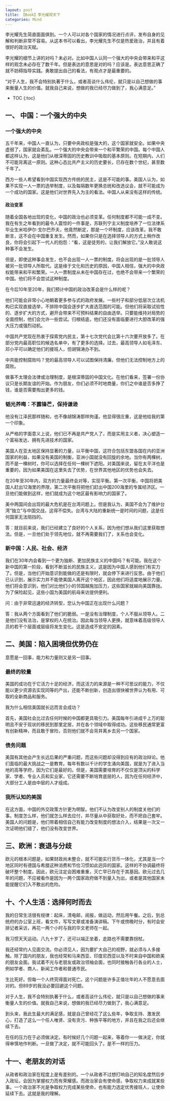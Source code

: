 ```yaml
---
layout: post
title: 【Book】李光耀观天下
categories: Mind
---
```


李光耀先生简直面面俱到。一个人可以对各个国家的情况进行点评，发布自身的见解和判断非常不容易。从这本书可以看出，李光耀先生不仅是热爱政治，并且有着很好的政治天赋。

李光耀的细节上讲的对吗？未必对。比如中国人认同一个强大的中央会带来和平这样的观念未必存在了数千年。但是表达的意思是对的吗？应该是。表达意思正确了就不妨碍指导实践。勇敢提出自己的看法，有观点才是最重要的。

“对于人生，我不会特别执著于什么，或者高谈什么伟伦，就只是以自己想做的事来衡量人生的价值。就我自己来说，想做的我已经尽力做到了，我心满意足。”


* TOC
{:toc}

## 一、 中国：一个强大的中央

### 一个强大的中央

五千年来，中国人一直认为，只要中央政权是强大的，这个国家就安全。如果中央虚弱了，国家就会紊乱。一个强大的中央会带来一个和平繁荣的中国。每个中国人都这样认为，这是他们从根深蒂固的历史教训中吸取的基本原则。在短期内，人们不可能背离这一原则。这种心态比共产主义的历史要长，已存在数个世纪，甚至数千年了。

西方一些人希望看到中国实现西方传统的民主，这是不可能的事。美国人认为，如果不实现一人一票的选举制度，以及每隔数年更换总统和改选议会，就不可能成为一个成功的国家。这是他们对世界先入为主的看法。中国人从来没有这样的传统。

#### 政治变革

随着全国各地出现的变化，中国的政治也必须变革。任何制度都不可能一成不变。我在有生之年看到的最令人震惊的一件事是，苏联列宁主义制度培养了一位法律系毕业生米哈伊尔·戈尔巴乔夫，他竟然断定，那是一个坏制度，应该改革。我不敢断言，这不会在中国重复发生。然而，如果你只是在选择领导人的方式上稍作改良，你将会引起下一代人的抱怨：“看，这是徒劳的，让我们解放它。”没人敢说这种事不会发生。

但是，即使这种事会发生，也不会出现一人一票的制度。将会出现的是一批领导人被另一批领导人所取代。这是缘于文化和历史的原因，中国人相信，强大的中央政权能带来和平和繁荣。一人一票制度从未在中国存在过，也绝不会带来一个繁荣的中国。他们将不会尝试这种制度。

在今后10年至20年，我们预计中国的政治改革会是什么样的呢？

他们可能会非常小心地朝着更多参与式的政府发展。一些村子和部分低层次立法机构已实现直接选举，不排除中国会逐步扩大直选范围的可能。但他们将采取试验性的、逐步扩大的方式，避开会带来不可预料结果的自由选举。只要能维持对局势的全面控制，他们会允许一些尝试。归根结底，他们还没有面临要进行大胆改革的强大压力或强烈动机。

中国共产党现在热衷于探索党内民主，第十七次党代会比第十六次要开放多了。在部分党内最高职位的候选名单中，有了更多的选择。过去，最高领导人如毛泽东、邓小平可以确定他们的接班人，但胡锦涛办不到。

中共能控制腐败吗？党的最高领导人可以试图保持清廉。但他们无法控制地方上的腐败。

做事不太理会法律或治理制度，是根深蒂固的中国文化。在他们看来，签署一份协议只是长期友谊的开始。作为朋友，你们必须不时地商量，你们之中谁是否多挣了钱，谁是否需要掏出更多的钱。

### 韬光养晦：不露锋芒，保持谦逊

他没有江泽民那样随和，也不像胡锦涛那样拘谨。他显得很庄重，这是他给我的第一个印象。

从严格的字面意义上说，他们已不再是共产党人了，而是实用主义者，决心塑造一个富裕发达、拥有先进技术的国家。

美国人在亚太地区保持显著的力量，以平衡中国，这符合包括东盟各国在内的亚洲国家的利益，如果没有美国的制衡，亚洲小国就没有回旋的余地。当你有两棵树，而不是一棵树时，你可以选择在任何一棵树下遮阳。对美国来说，留在太平洋也是重要的，因为如果美国在这里失去了优势，在世界其他地区的优势也会失去。

在20年至30年内，双方的力量最终会对等，实现平衡。第一次平衡，中国将把美国人赶出12海里的界限，第二次平衡将把他们赶出中国200海里的专属经济区。一旦他们能做到这样，他们就成为这个地区最有影响力的国家了。

美中两国间会出现的最大危机是在台湾问题上。但是我认为，美国不会为了维护台湾“独立”与中国交战，这得不偿失。台湾与大陆的重新统一是时间的问题，这是任何国家无法阻挡的。

答：就目前来说，我们已经建立了良好的个人关系，因为他们想从我们这里获取想法。但是，一旦他们处于领先地位，就不再需要我们了，关系也会变化。

### 新中国：人民、社会、经济

我们在30年内会看到一个更为独断、更加民族主义的中国吗？有可能。我在这个新中国的第一阶段，看到不断滋长的民族主义，这是因为中国人感到他们有实力了。但是，当他们开始意识到能做的还是有限时，就会停下来进行反思。由于他们已认识到，展示实力并不能使美国人离开这个地区，因此他们将适度地展示力量。他们将会意识到，他们对比他们小的邻国越施加压力，这些国家就越向美国靠拢。为了保险起见，这些小国为美国的航母来访提供便利。

问：由于非常迅速的经济转型，您认为中国正在出现什么问题？

答：我从两个方面看到了他们的脆弱。一是没有治理制度，个人不服从领导人。二是他们没有法治，是掌权的人在统治。因此每当领导人更换，就意味着高级领导人员的若干个层面或层级将发生变化。这是造成不安定的因素。

## 二、美国：陷入困境但优势仍在

意愿是一回事，能力和力量则又是另一回事。

### 最终的较量

美国的成功在于它活力十足的经济，而这活力的来源是一种不可思议的能力，不仅能以更少资源去实现同等的产出，还能不断创新，创造出很快被世界认为有用、可取的全新商品和服务。

我为什么相信美国就长远而言会成功？

首先，美国社会比过去任何时候的中国都更具吸引力。美国每年引进成千上万的聪明且不安于现状的移民到那里定居，并在各个领域中取得成功。这些移民通常更富有创新精神，而且敢于冒险，否则他们就不会背井离乡去另一个国家。

### 债务问题

美国有其他会产生长远后果的严重问题，而这些问题却没得到应有的政治辩论。他们面临的最大挑战之一是教育。每年有数以千计的学生涌向美国，就是为了进入当地的高等学府，因为它们是最好的。但是，美国需要培育的不仅仅是顶尖的科学家、学者、专业人员和实业家，它还需要不断培育底层的人，因为在任何经济中，大部分工人是由中层的人才组成。

### 我所认知的美国

在这方面，中国的外交政策方针更为明智。他们不认为改变别人的制度关他们的事。制度怎么样，他们就怎么样去应付，并尽量从中获取好处，而不把自己套牢。美国人的问题是，他们带着相信自己有能力改变制度的想法介入，结果是一次又一次证明他们错了，他们没有改变世界。

## 三、欧洲：衰退与分歧

欧元的根本问题是，如果财政尚未整合，就不可能实行货币一体化，尤其是当一个地区同时有德国与希腊这种消费和节俭习惯如此迥异的国家。这样的不协调最终将破坏整个制度。因此，欧元注定会困难重重，灭亡早已存在于其基因。欧元过去几年的问题，不应被看作是因为一两个国家政府做不到量入为出，或者是其他国家未能提醒它们入不敷出的危险。

## 十、个人生活：选择何时而去

我的日常生活很有规律：起床，清电邮，阅报，做运动，然后用午餐。之后，到总统府的办公室上班，看文件，写写文章或准备演讲稿。下午或傍晚时分，有时会安排记者采访，再花一两个小时与我的华文老师在一起。

我习惯天天运动。八九十岁了，还可以端正坐着，走路也不需要靠拐杖。

我还经常约人见面交流。你必须见人，因为要扩大自己的视野，就必须与人多接触。除了国内的朋友，我也经常和马来西亚、印度尼西亚以及不时来自中国和欧美的朋友会面。我试着不光与老朋友或政治领袖会面，也同时接触各行各业的人士，例如学者、商人、新闻工作者和普通市民。

生比死好。但每一个人终究得面对死亡。这个问题是许多正值壮年的人不愿意去面对的。但89岁的我没必要回避这个问题。

对于人生，我不会特别执著于什么，或者高谈什么伟伦，就只是以自己想做的事来衡量人生的价值。就我自己来说，想做的我已经尽力做到了，我心满意足。

到头来，我此生最大的满足感，就是自己曾经花了这么些年，争取支持、激发民心，打造了这么一个任人唯贤、没有贪污、种族平等的地方，并且在我之后还会继续下去。

在任的压力在于必须做决定。有时候好几个问题一起来，等着你一一做决定，你就得审慎地作判断。一旦做了决定，就不可能回头了。是不一样的压力。

## 十一、老朋友的对话

从政者和政治家在程度上是有差别的。一个从政者不过想打响自己的知名度然后步入政坛，会因为掌握权力而有荣耀感。而政治家会有使命感，争取权力来成就某些事。一个政治家不光是争取权力完成某些使命，也有能力选定优秀接班人，让使命延续下去。这就是我的理解。